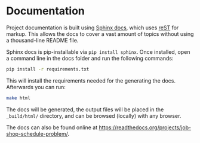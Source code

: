 Documentation
=============

Project documentation is built using [Sphinx docs](https://www.sphinx-doc.org/), which uses [reST](http://docutils.sourceforge.net/rst.html) for markup. 
This allows the docs to cover a vast amount of topics without using a thousand-line README file.

Sphinx docs is pip-installable via `pip install sphinx`.  Once installed, open a command line in the docs folder and run the following commands:

```bash
pip install -r requirements.txt
```

This will install the requirements needed for the generating the docs. Afterwards you can run:

```bash
make html
```

The docs will be generated, the output files will be placed in the `_build/html/` directory, and can be browsed (locally) with any browser.

The docs can also be found online at <https://readthedocs.org/projects/job-shop-schedule-problem/>.
